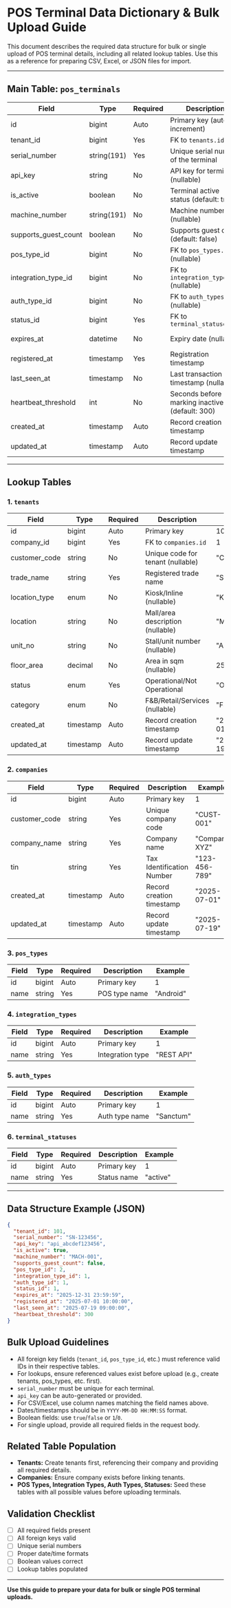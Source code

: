 # POS Terminal Data Dictionary & Bulk Upload Guide

This document describes the required data structure for bulk or single upload of POS terminal details, including all related lookup tables. Use this as a reference for preparing CSV, Excel, or JSON files for import.

---

## Main Table: `pos_terminals`
| Field                | Type         | Required | Description                                                      | Example                |
|----------------------|--------------|----------|------------------------------------------------------------------|------------------------|
| id                   | bigint       | Auto     | Primary key (auto-increment)                                     | 1                      |
| tenant_id            | bigint       | Yes      | FK to `tenants.id`                                               | 101                    |
| serial_number        | string(191)  | Yes      | Unique serial number of the terminal                             | "SN-123456"           |
| api_key              | string       | No       | API key for terminal (nullable)                                  | "api_abcdef123456"    |
| is_active            | boolean      | No       | Terminal active status (default: true)                           | true                   |
| machine_number       | string(191)  | No       | Machine number (nullable)                                        | "MACH-001"            |
| supports_guest_count | boolean      | No       | Supports guest count (default: false)                            | false                  |
| pos_type_id          | bigint       | No       | FK to `pos_types.id` (nullable)                                  | 2                      |
| integration_type_id  | bigint       | No       | FK to `integration_types.id` (nullable)                          | 1                      |
| auth_type_id         | bigint       | No       | FK to `auth_types.id` (nullable)                                 | 1                      |
| status_id            | bigint       | Yes      | FK to `terminal_statuses.id`                                     | 1                      |
| expires_at           | datetime     | No       | Expiry date (nullable)                                           | "2025-12-31 23:59:59" |
| registered_at        | timestamp    | Yes      | Registration timestamp                                           | "2025-07-01 10:00:00" |
| last_seen_at         | timestamp    | No       | Last transaction timestamp (nullable)                            | "2025-07-19 09:00:00" |
| heartbeat_threshold  | int          | No       | Seconds before marking inactive (default: 300)                   | 300                    |
| created_at           | timestamp    | Auto     | Record creation timestamp                                        | "2025-07-01 10:00:00" |
| updated_at           | timestamp    | Auto     | Record update timestamp                                          | "2025-07-19 09:00:00" |

---

## Lookup Tables

### 1. `tenants`
| Field         | Type    | Required | Description                        | Example         |
|---------------|---------|----------|------------------------------------|-----------------|
| id            | bigint  | Auto     | Primary key                        | 101             |
| company_id    | bigint  | Yes      | FK to `companies.id`               | 1               |
| customer_code | string  | No       | Unique code for tenant (nullable)  | "CUST-001"     |
| trade_name    | string  | Yes      | Registered trade name              | "Store ABC"    |
| location_type | enum    | No       | Kiosk/Inline (nullable)            | "Kiosk"        |
| location      | string  | No       | Mall/area description (nullable)   | "Mall X"       |
| unit_no       | string  | No       | Stall/unit number (nullable)       | "A-12"         |
| floor_area    | decimal | No       | Area in sqm (nullable)             | 25.5            |
| status        | enum    | Yes      | Operational/Not Operational        | "Operational"  |
| category      | enum    | No       | F&B/Retail/Services (nullable)     | "F&B"          |
| created_at    | timestamp | Auto   | Record creation timestamp          | "2025-07-01"   |
| updated_at    | timestamp | Auto   | Record update timestamp            | "2025-07-19"   |

### 2. `companies`
| Field         | Type    | Required | Description                        | Example         |
|---------------|---------|----------|------------------------------------|-----------------|
| id            | bigint  | Auto     | Primary key                        | 1               |
| customer_code | string  | Yes      | Unique company code                | "CUST-001"     |
| company_name  | string  | Yes      | Company name                       | "Company XYZ"  |
| tin           | string  | Yes      | Tax Identification Number          | "123-456-789"  |
| created_at    | timestamp | Auto   | Record creation timestamp          | "2025-07-01"   |
| updated_at    | timestamp | Auto   | Record update timestamp            | "2025-07-19"   |

### 3. `pos_types`
| Field | Type   | Required | Description         | Example      |
|-------|--------|----------|---------------------|--------------|
| id    | bigint | Auto     | Primary key         | 1            |
| name  | string | Yes      | POS type name       | "Android"   |

### 4. `integration_types`
| Field | Type   | Required | Description         | Example      |
|-------|--------|----------|---------------------|--------------|
| id    | bigint | Auto     | Primary key         | 1            |
| name  | string | Yes      | Integration type    | "REST API"  |

### 5. `auth_types`
| Field | Type   | Required | Description         | Example      |
|-------|--------|----------|---------------------|--------------|
| id    | bigint | Auto     | Primary key         | 1            |
| name  | string | Yes      | Auth type name      | "Sanctum"   |

### 6. `terminal_statuses`
| Field | Type   | Required | Description         | Example      |
|-------|--------|----------|---------------------|--------------|
| id    | bigint | Auto     | Primary key         | 1            |
| name  | string | Yes      | Status name         | "active"    |

---

## Data Structure Example (JSON)
```json
{
  "tenant_id": 101,
  "serial_number": "SN-123456",
  "api_key": "api_abcdef123456",
  "is_active": true,
  "machine_number": "MACH-001",
  "supports_guest_count": false,
  "pos_type_id": 2,
  "integration_type_id": 1,
  "auth_type_id": 1,
  "status_id": 1,
  "expires_at": "2025-12-31 23:59:59",
  "registered_at": "2025-07-01 10:00:00",
  "last_seen_at": "2025-07-19 09:00:00",
  "heartbeat_threshold": 300
}
```

## Bulk Upload Guidelines
- All foreign key fields (`tenant_id`, `pos_type_id`, etc.) must reference valid IDs in their respective tables.
- For lookups, ensure referenced values exist before upload (e.g., create tenants, pos_types, etc. first).
- `serial_number` must be unique for each terminal.
- `api_key` can be auto-generated or provided.
- For CSV/Excel, use column names matching the field names above.
- Dates/timestamps should be in `YYYY-MM-DD HH:MM:SS` format.
- Boolean fields: use `true`/`false` or `1`/`0`.
- For single upload, provide all required fields in the request body.

## Related Table Population
- **Tenants:** Create tenants first, referencing their company and providing all required details.
- **Companies:** Ensure company exists before linking tenants.
- **POS Types, Integration Types, Auth Types, Statuses:** Seed these tables with all possible values before uploading terminals.

## Validation Checklist
- [ ] All required fields present
- [ ] All foreign keys valid
- [ ] Unique serial numbers
- [ ] Proper date/time formats
- [ ] Boolean values correct
- [ ] Lookup tables populated

---

**Use this guide to prepare your data for bulk or single POS terminal uploads.**
